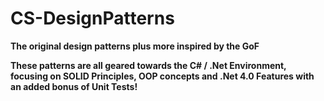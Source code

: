 # CS-DesignPatterns
<b>The original design patterns plus more inspired by the GoF<b/>

These patterns are all geared towards the C# / .Net Environment, focusing on SOLID Principles, 
OOP concepts and .Net 4.0 Features with an added bonus of Unit Tests!
